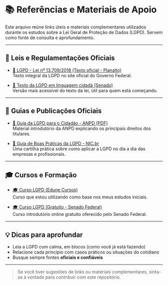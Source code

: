 # 📚 Referências e Materiais de Apoio

Este arquivo reúne links úteis e materiais complementares utilizados durante os estudos sobre a Lei Geral de Proteção de Dados (LGPD). Servem como fonte de consulta e aprofundamento.

---

## 📄 Leis e Regulamentações Oficiais

- [📜 LGPD - Lei nº 13.709/2018 (Texto oficial - Planalto)](https://www.planalto.gov.br/ccivil_03/_ato2015-2018/2018/lei/l13709.htm)  
  Texto integral da LGPD no site oficial do Governo Federal.

- [📘 Texto da LGPD em linguagem cidadã (Senado)](https://www12.senado.leg.br/ecidadania/visualizacaomateria?id=132046)  
  Versão mais acessível do texto da lei, útil para quem está começando.

---

## 🧭 Guias e Publicações Oficiais

- [📄 Guia da LGPD para o Cidadão - ANPD (PDF)](https://www.gov.br/anpd/pt-br/documentos-e-publicacoes/guia-orientativo-para-o-cidadao.pdf)  
  Material introdutório da ANPD explicando os principais direitos dos titulares.

- [📑 Guia de Boas Práticas da LGPD - NIC.br](https://cartilha.cert.br/lgpd/)  
  Uma cartilha prática sobre como aplicar a LGPD no dia a dia das empresas e profissionais.

---

## 🎓 Cursos e Formação

- [🎓 Curso LGPD (Edune Cursos)](https://edune.com.br/)  
  Curso que estou utilizando como base nos meus estudos iniciais.

- [🎓 Curso LGPD (Gratuito - Senado Federal)](https://educacaoadistancia.senado.leg.br/course/view.php?id=574)  
  Curso introdutório online gratuito oferecido pelo Senado Federal.

---

## 💡 Dicas para aprofundar

- Leia a LGPD com calma, em blocos (como você já está fazendo)
- Relacione cada princípio com casos práticos ou situações do cotidiano
- Busque sempre fontes **oficiais e confiáveis**

---

> Se você tiver sugestões de links ou materiais complementares, sinta-se à vontade para contribuir com este repositório.
